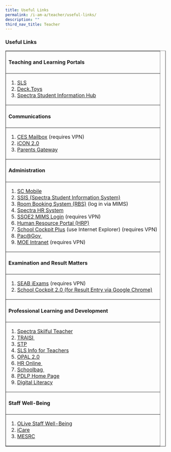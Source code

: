```yaml
---
title: Useful Links
permalink: /i-am-a/teacher/useful-links/
description: ""
third_nav_title: Teacher
---
```

### **Useful Links**

<table cellpadding="1" cellspacing="1" width="600" border="1">
<tbody>
<tr>
<td>
<h4><strong>Teaching and Learning Portals</strong></h4>
</td>
</tr>
<tr>
<td>
<ol>
<li><a rel="noopener noreferrer" target="_blank" href="https://vle.learning.moe.edu.sg/login">SLS</a></li>

<li><a href="https://deck.toys/">Deck.Toys</a></li>
<li><a rel="noopener noreferrer" target="_blank" href="https://sites.google.com/moe.edu.sg/spectra-student-info-hub/home">Spectra Student Information Hub</a></li>
</ol>
</td>
</tr>
<tr>
<td>
<h4><strong>Communications</strong></h4>
</td>
</tr>
<tr>
<td>
<ol>
<li><a rel="noopener noreferrer" target="_blank" href="https://schools.gov.sg/owa/auth/logon.aspx?replaceCurrent=1&amp;url=https%3a%2f%2fschools.gov.sg%2fowa">CES Mailbox</a> (requires VPN)</li>
<li><a href="https://icon.moe.edu.sg/">iCON 2.0</a></li>
<li><a href="https://pg.moe.edu.sg/">Parents Gateway</a></li>
</ol>
</td>
</tr>
<tr>
<td>
<h4><strong>Administration</strong></h4>
</td>
</tr>
<tr>
<td>
<ol>
<li><a rel="noopener noreferrer" target="_blank" href="https://scmobile.moe.edu.sg/login">SC Mobile</a></li>
<li><a rel="noopener noreferrer" target="_blank" href="http://10.163.112.140/">SSIS (Spectra Student Information System)</a></li>
<li><a href="https://rbs.avero-tech.com/">Room Booking System (RBS)</a> (log in via MIMS)</li>
<li><a rel="noopener noreferrer" target="_blank" href="http://10.163.112.142/TimeSolution/SignIn.aspx">Spectra HR System</a></li>
<li><a rel="noopener noreferrer" target="_blank" href="https://idp.mims.moe.gov.sg/nidp/saml2/sso">SSOE2 MIMS Login</a> (requires VPN)</li>
<li><a rel="noopener noreferrer" target="_blank" href="https://www.hrp.gov.sg/">Human Resource Portal (HRP)</a></li>
<li><a rel="noopener noreferrer" target="_blank" href="https://schoolcockpit.moe.gov.sg/">School Cockpit Plus</a> (use Internet Explorer) (requires VPN)</li>
<li><a rel="noopener noreferrer" target="_blank" href="https://pacgov.agd.gov.sg/">Pac@Gov&nbsp;</a></li>
<li><a href="http://intranet.moe.gov.sg/">MOE Intranet</a> (requires VPN)</li>
</ol>
</td>
</tr>
<tr>
<td>
<h4><strong>Examination and Result Matters</strong></h4>
</td>
</tr>
<tr>
<td>
<ol>
<li><a rel="noopener noreferrer" target="_blank" href="https://iexams.seab.gov.sg/">SEAB iExams</a> (requires VPN)</li>
<li><a rel="noopener noreferrer" target="_blank" href="https://schoolcockpit.moe.edu.sg/login">School Cockpit 2.0 (for Result Entry via Google Chrome)</a></li>
</ol>
</td>
</tr>
<tr>
<td>
<h4><strong>Professional Learning and Development</strong></h4>
</td>
</tr>
<tr>
<td>
<ol>
<li><a rel="noopener noreferrer" target="_blank" href="https://sites.google.com/moe.edu.sg/spectra-pd/home">Spectra Skilful Teacher</a></li>
<li><a rel="noopener noreferrer" target="_blank" href="https://traisi.moe.gov.sg/">TRAISI&nbsp;</a></li>
<li><a rel="noopener noreferrer" target="_blank" href="https://registry.opal.moe.edu.sg/cas/login?service=https%3A%2F%2Fopal.moe.edu.sg%2Fstp%2F">STP</a></li>
<li><a rel="noopener noreferrer" target="_blank" href="http://intranet.moe.gov.sg/etd/Pages/sls.aspx">SLS Info for Teachers</a></li>
<li><a href="https://www.opal2.moe.edu.sg/">OPAL 2.0</a></li>
<li><a rel="noopener noreferrer" target="_blank" href="http://intranet.moe.gov.sg/hronline/Pages/Home.aspx">HR Online&nbsp;</a></li>
<li><a rel="noopener noreferrer" target="_blank" href="https://www.schoolbag.sg/">Schoolbag&nbsp;</a></li>
<li><a href="https://sites.google.com/moe.edu.sg/personaliseddigitallearningpro/home?authuser=1">PDLP Home Page</a></li>
<li><a href="https://sites.google.com/moe.edu.sg/personaliseddigitallearningpro/digital-literacy?authuser=1">Digital Literacy</a></li>
</ol>
</td>
</tr>
<tr>
<td>
<h4><strong>Staff Well-Being</strong></h4>
</td>
</tr>
<tr>
<td>
<ol>
<li><a rel="noopener noreferrer" target="_blank" href="https://academyofsingaporeteachers-moe-edu-sg.cwp.sg/olive">OLive Staff Well-Being</a></li>
<li><a rel="noopener noreferrer" target="_blank" href="https://academyofsingaporeteachers-moe-edu-sg.cwp.sg/olive/icare">iCare</a></li>
<li><a rel="noopener noreferrer" target="_blank" href="https://www.mesrc.net/">MESRC</a></li>
</ol>
</td>
</tr>
</tbody>
</table>